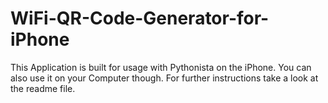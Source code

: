 # WiFi-QR-Code-Generator-for-iPhone
This Application is built for usage with Pythonista on the iPhone. You can also use it on your Computer though. For further instructions take a look at the readme file.
